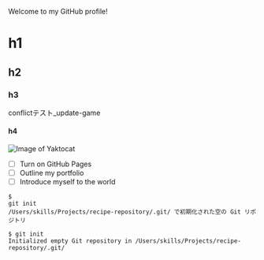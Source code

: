 Welcome to my GitHub profile!
# h1
## h2
### h3
 conflictテスト_update-game
 
#### h4
![Image of Yaktocat](https://octodex.github.com/images/yaktocat.png)

- [ ] Turn on GitHub Pages
- [ ] Outline my portfolio
- [ ] Introduce myself to the world

``` 
$ 
git init 
/Users/skills/Projects/recipe-repository/.git/ で初期化された空の Git リポジトリ

$ git init
Initialized empty Git repository in /Users/skills/Projects/recipe-repository/.git/
